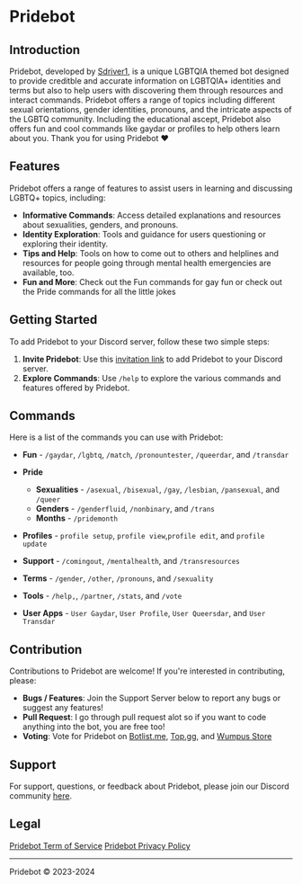 # Pridebot

## Introduction
Pridebot, developed by [Sdriver1](https://github.com/Sdriver1), is a unique LGBTQIA themed bot designed to provide creditble and accurate information on LGBTQIA+ identities and terms but also to help users with discovering them through resources and interact commands. Pridebot offers a range of topics including different sexual orientations, gender identities, pronouns, and the intricate aspects of the LGBTQ community. Including the educational ascept, Pridebot also offers fun and cool commands like gaydar or profiles to help others learn about you. Thank you for using Pridebot ❤️

## Features
Pridebot offers a range of features to assist users in learning and discussing LGBTQ+ topics, including:
- **Informative Commands**: Access detailed explanations and resources about sexualities, genders, and pronouns.
- **Identity Exploration**: Tools and guidance for users questioning or exploring their identity. 
- **Tips and Help**: Tools on how to come out to others and helplines and resources for people going through mental health emergencies are available, too.
- **Fun and More**: Check out the Fun commands for gay fun or check out the Pride commands for all the little jokes

## Getting Started
To add Pridebot to your Discord server, follow these two simple steps:
1. **Invite Pridebot**: Use this [invitation link](https://pridebot.xyz/invite) to add Pridebot to your Discord server.
2. **Explore Commands**: Use `/help` to explore the various commands and features offered by Pridebot.

## Commands
Here is a list of the commands you can use with Pridebot:
- **Fun** - `/gaydar`, `/lgbtq`, `/match`, `/pronountester`, `/queerdar`, and `/transdar`
- **Pride** 
    - **Sexualities** - `/asexual`, `/bisexual`, `/gay`, `/lesbian`, `/pansexual`, and `/queer`
    - **Genders** -  `/genderfluid`, `/nonbinary`, and `/trans`
    - **Months** - `/pridemonth`
- **Profiles** - `profile setup`, `profile view`,`profile edit`, and `profile update`
- **Support** - `/comingout`, `/mentalhealth`, and `/transresources`
- **Terms** - `/gender`, `/other`, `/pronouns`, and `/sexuality`
- **Tools** - `/help,`, `/partner`, `/stats`, and `/vote`

- **User Apps** - `User Gaydar`, `User Profile`, `User Queersdar`, and `User Transdar`


## Contribution
Contributions to Pridebot are welcome! If you're interested in contributing, please:
- **Bugs / Features**: Join the Support Server below to report any bugs or suggest any features!
- **Pull Request**: I go through pull request alot so if you want to code anything into the bot, you are free too!
- **Voting**: Vote for Pridebot on [Botlist.me](https://botlist.me/bots/1101256478632972369/vote), [Top.gg](https://top.gg/bot/1101256478632972369/vote), and [Wumpus Store](https://wumpus.store/bot/1101256478632972369/vote)

## Support
For support, questions, or feedback about Pridebot, please join our Discord community [here](https://discord.gg/guybqSTzdS).

## Legal
[Pridebot Term of Service](https://pridebot.xyz/tos)
[Pridebot Privacy Policy](https://pridebot.xyz/privacy)

---

Pridebot © 2023-2024

